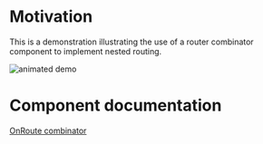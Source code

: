 # Motivation
This is a demonstration illustrating the use of a router combinator component to implement nested routing.

![animated demo](./assets/nested_routing_demo.gif)

# Component documentation
[OnRoute combinator](../../documentation/Router.md)
